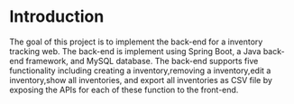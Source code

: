 # Introduction
The goal of this project is to implement the back-end for a inventory tracking web. The back-end is implement using Spring Boot, a Java back-end framework, and MySQL database. The back-end supports five functionality including creating a inventory,removing a inventory,edit a inventory,show all inventories, and export all inventories as CSV file by exposing the APIs for each of these function to the front-end.
